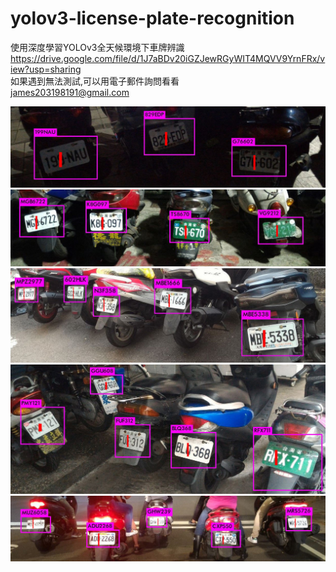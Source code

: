 ﻿# yolov3-license-plate-recognition
使用深度學習YOLOv3全天候環境下車牌辨識  
https://drive.google.com/file/d/1J7aBDv20iGZJewRGyWIT4MQVV9YrnFRx/view?usp=sharing  
如果遇到無法測試,可以用電子郵件詢問看看  
james203198191@gmail.com  

![ScreenShot](000104.jpg)
![ScreenShot](000132.jpg)
![ScreenShot](300209.jpg)
![ScreenShot](300225.jpg)
![ScreenShot](400041.jpg)


